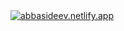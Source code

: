 <a href="https://abbasideev.netlify.app" title="abbasideev.netlify.app">
  <img src="https://github.com/user-attachments/assets/4459ec64-f19f-4e27-b118-2c1954237348" alt="abbasideev.netlify.app">
</a>
